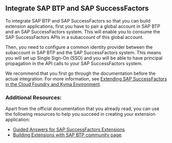 ## Integrate SAP BTP and SAP SuccessFactors



To integrate SAP BTP and SAP SuccessFactors so that you can build extension applications, first you have to pair a global account in SAP BTP and an SAP SuccessFactors system. This will enable you to consume the SAP SuccessFactors APIs in a subaccount of this global account. 

Then, you need to configure a common identity provider between the subaccount in SAP BTP and the SAP SuccessFactors system. This means you will set up Single Sign-On (SSO) and you will be able to have principal propagation in the API calls to your SAP SuccessFactors system.

We recommend that you first go through the documentation before the actual integration. For more information, see [Extending SAP SuccessFactors in the Cloud Foundry and Kyma Environment](https://help.sap.com/viewer/65de2977205c403bbc107264b8eccf4b/Cloud/en-US/9e33934540c44681817567d6072effb2.html).

### Additional Resources:

Apart from the official documentation that you already read, you can use the following resources to help you succeed in creating your extension application:

* [Guided Answers for SAP SuccessFactors Extensions](https://ga.support.sap.com/dtp/viewer/#/tree/2065/actions/26547:28984:28985)
* [Building Extensions with SAP BTP community page](https://community.sap.com/topics/extension-suite/building-extensions).